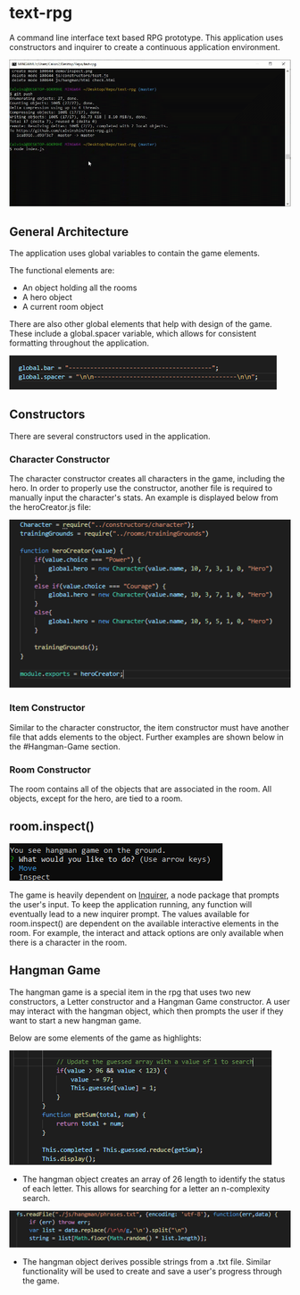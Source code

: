 # text-rpg
A command line interface text based RPG prototype. This application uses constructors and inquirer to create a continuous application environment.

![Demo](/demo/demo.gif)

## General Architecture
The application uses global variables  to contain the game elements. 

The functional elements are:
- An object holding all the rooms
- A hero object
- A current room object

There are also other global elements that help with design of the game. These include a global.spacer variable, which allows for consistent formatting throughout the application.

![Global spacer formatting](/demo/globalspacer.png)

## Constructors

There are several constructors used in the application.

### Character Constructor
The character constructor creates all characters in the game, including the hero. In order to properly use the constructor, another file is required to manually input the character's stats. An example is displayed below from the heroCreator.js file:

![heroCreator.js](/demo/heroCreator.png)

### Item Constructor
Similar to the character constructor, the item constructor must have another file that adds elements to the object. Further examples are shown below in the #Hangman-Game section.

### Room Constructor
The room contains all of the objects that are associated in the room. All objects, except for the hero, are tied to a room. 

## room.inspect()
![Example of a room.inspect](/demo/inspect.png)

The game is heavily dependent on [Inquirer](https://www.npmjs.com/package/inquirer), a node package that prompts the user's input. To keep the application running, any function will eventually lead to a new inquirer prompt. The values available for room.inspect() are dependent on the available interactive elements in the room. For example, the interact and attack options are only available when there is a character in the room.

## Hangman Game
The hangman game is a special item in the rpg that uses two new constructors, a Letter constructor and a Hangman Game constructor. A user may interact with the hangman object, which then prompts the user if they want to start a new hangman game.

Below are some elements of the game as highlights:

![n complexity search](/demo/hangmanSearch.png)
- The hangman object creates an array of 26 length to identify the status of each letter. This allows for searching for a letter an n-complexity search.

![fs search](/demo/hangmanFS.png)
- The hangman object derives possible strings from a .txt file. Similar functionality will be used to create and save a user's progress through the game.
